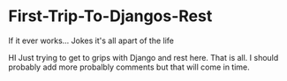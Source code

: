 First-Trip-To-Djangos-Rest
==========================

If it ever works... Jokes it's all apart of the life

HI Just trying to get to grips with Django and rest here. That is all. I should probably add more probalbly comments but that will come in time.

